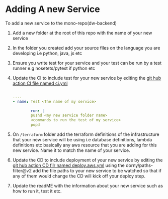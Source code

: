 # Adding A new Service

To add a new service to the mono-repo(dw-backend) 

1. Add a new folder at the root of this repo with the name of your new service

2. In the folder you created add your source files on the language you are developing i.e python, java, js etc

3. Ensure you write test for your service and your test can be run by a test runner e.g nosetets/pytest if python etc

4. Update the CI to include test for your new service by editing the [git hub action CI file named ci.yml](https://github.com/Exodus-Mobility/dw-backend/blob/main/.github/workflows/ci.yml)

    ``` yml linenums="62"

    ....
    - name: Test <The name of my service>
            
            run: |
            pushd <my new service folder name>
            <commands to run the test of my service>
            popd

    ```

5. On `/terraform` folder add the terraform definitions of the infrastructure that your new service will be using i.e database definitions, lambda definitions etc basically any aws resource that you are adding for this new service. Name it to match the name of your service.

6. Update the CD to include deployment of your new service by editing the [git hub action  CD filr named deploy.aws.yml](https://github.com/Exodus-Mobility/dw-backend/blob/main/.github/workflows/deploy.aws.yml) using the dorny/paths-filter@v2 add the file paths to your new service to be watched so that if any of them would change the CD will kick off your deploy step.

7. Update the readME with the information about your new service such as how to run it, test it etc.